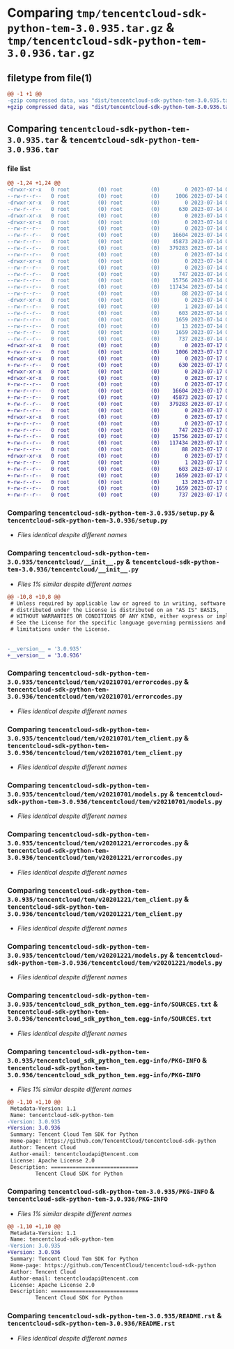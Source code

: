 # Comparing `tmp/tencentcloud-sdk-python-tem-3.0.935.tar.gz` & `tmp/tencentcloud-sdk-python-tem-3.0.936.tar.gz`

## filetype from file(1)

```diff
@@ -1 +1 @@
-gzip compressed data, was "dist/tencentcloud-sdk-python-tem-3.0.935.tar", last modified: Fri Jul 14 00:40:01 2023, max compression
+gzip compressed data, was "dist/tencentcloud-sdk-python-tem-3.0.936.tar", last modified: Mon Jul 17 00:36:57 2023, max compression
```

## Comparing `tencentcloud-sdk-python-tem-3.0.935.tar` & `tencentcloud-sdk-python-tem-3.0.936.tar`

### file list

```diff
@@ -1,24 +1,24 @@
-drwxr-xr-x   0 root         (0) root         (0)        0 2023-07-14 00:40:01.000000 tencentcloud-sdk-python-tem-3.0.935/
--rw-r--r--   0 root         (0) root         (0)     1006 2023-07-14 00:40:01.000000 tencentcloud-sdk-python-tem-3.0.935/setup.py
-drwxr-xr-x   0 root         (0) root         (0)        0 2023-07-14 00:40:01.000000 tencentcloud-sdk-python-tem-3.0.935/tencentcloud/
--rw-r--r--   0 root         (0) root         (0)      630 2023-07-14 00:40:01.000000 tencentcloud-sdk-python-tem-3.0.935/tencentcloud/__init__.py
-drwxr-xr-x   0 root         (0) root         (0)        0 2023-07-14 00:40:01.000000 tencentcloud-sdk-python-tem-3.0.935/tencentcloud/tem/
-drwxr-xr-x   0 root         (0) root         (0)        0 2023-07-14 00:40:01.000000 tencentcloud-sdk-python-tem-3.0.935/tencentcloud/tem/v20210701/
--rw-r--r--   0 root         (0) root         (0)        0 2023-07-14 00:40:01.000000 tencentcloud-sdk-python-tem-3.0.935/tencentcloud/tem/v20210701/__init__.py
--rw-r--r--   0 root         (0) root         (0)    16604 2023-07-14 00:40:01.000000 tencentcloud-sdk-python-tem-3.0.935/tencentcloud/tem/v20210701/errorcodes.py
--rw-r--r--   0 root         (0) root         (0)    45873 2023-07-14 00:40:01.000000 tencentcloud-sdk-python-tem-3.0.935/tencentcloud/tem/v20210701/tem_client.py
--rw-r--r--   0 root         (0) root         (0)   379283 2023-07-14 00:40:01.000000 tencentcloud-sdk-python-tem-3.0.935/tencentcloud/tem/v20210701/models.py
--rw-r--r--   0 root         (0) root         (0)        0 2023-07-14 00:40:01.000000 tencentcloud-sdk-python-tem-3.0.935/tencentcloud/tem/__init__.py
-drwxr-xr-x   0 root         (0) root         (0)        0 2023-07-14 00:40:01.000000 tencentcloud-sdk-python-tem-3.0.935/tencentcloud/tem/v20201221/
--rw-r--r--   0 root         (0) root         (0)        0 2023-07-14 00:40:01.000000 tencentcloud-sdk-python-tem-3.0.935/tencentcloud/tem/v20201221/__init__.py
--rw-r--r--   0 root         (0) root         (0)      747 2023-07-14 00:40:01.000000 tencentcloud-sdk-python-tem-3.0.935/tencentcloud/tem/v20201221/errorcodes.py
--rw-r--r--   0 root         (0) root         (0)    15756 2023-07-14 00:40:01.000000 tencentcloud-sdk-python-tem-3.0.935/tencentcloud/tem/v20201221/tem_client.py
--rw-r--r--   0 root         (0) root         (0)   117434 2023-07-14 00:40:01.000000 tencentcloud-sdk-python-tem-3.0.935/tencentcloud/tem/v20201221/models.py
--rw-r--r--   0 root         (0) root         (0)       88 2023-07-14 00:40:01.000000 tencentcloud-sdk-python-tem-3.0.935/setup.cfg
-drwxr-xr-x   0 root         (0) root         (0)        0 2023-07-14 00:40:01.000000 tencentcloud-sdk-python-tem-3.0.935/tencentcloud_sdk_python_tem.egg-info/
--rw-r--r--   0 root         (0) root         (0)        1 2023-07-14 00:40:01.000000 tencentcloud-sdk-python-tem-3.0.935/tencentcloud_sdk_python_tem.egg-info/dependency_links.txt
--rw-r--r--   0 root         (0) root         (0)      603 2023-07-14 00:40:01.000000 tencentcloud-sdk-python-tem-3.0.935/tencentcloud_sdk_python_tem.egg-info/SOURCES.txt
--rw-r--r--   0 root         (0) root         (0)     1659 2023-07-14 00:40:01.000000 tencentcloud-sdk-python-tem-3.0.935/tencentcloud_sdk_python_tem.egg-info/PKG-INFO
--rw-r--r--   0 root         (0) root         (0)       13 2023-07-14 00:40:01.000000 tencentcloud-sdk-python-tem-3.0.935/tencentcloud_sdk_python_tem.egg-info/top_level.txt
--rw-r--r--   0 root         (0) root         (0)     1659 2023-07-14 00:40:01.000000 tencentcloud-sdk-python-tem-3.0.935/PKG-INFO
--rw-r--r--   0 root         (0) root         (0)      737 2023-07-14 00:40:01.000000 tencentcloud-sdk-python-tem-3.0.935/README.rst
+drwxr-xr-x   0 root         (0) root         (0)        0 2023-07-17 00:36:57.000000 tencentcloud-sdk-python-tem-3.0.936/
+-rw-r--r--   0 root         (0) root         (0)     1006 2023-07-17 00:36:57.000000 tencentcloud-sdk-python-tem-3.0.936/setup.py
+drwxr-xr-x   0 root         (0) root         (0)        0 2023-07-17 00:36:57.000000 tencentcloud-sdk-python-tem-3.0.936/tencentcloud/
+-rw-r--r--   0 root         (0) root         (0)      630 2023-07-17 00:36:57.000000 tencentcloud-sdk-python-tem-3.0.936/tencentcloud/__init__.py
+drwxr-xr-x   0 root         (0) root         (0)        0 2023-07-17 00:36:57.000000 tencentcloud-sdk-python-tem-3.0.936/tencentcloud/tem/
+drwxr-xr-x   0 root         (0) root         (0)        0 2023-07-17 00:36:57.000000 tencentcloud-sdk-python-tem-3.0.936/tencentcloud/tem/v20210701/
+-rw-r--r--   0 root         (0) root         (0)        0 2023-07-17 00:36:57.000000 tencentcloud-sdk-python-tem-3.0.936/tencentcloud/tem/v20210701/__init__.py
+-rw-r--r--   0 root         (0) root         (0)    16604 2023-07-17 00:36:57.000000 tencentcloud-sdk-python-tem-3.0.936/tencentcloud/tem/v20210701/errorcodes.py
+-rw-r--r--   0 root         (0) root         (0)    45873 2023-07-17 00:36:57.000000 tencentcloud-sdk-python-tem-3.0.936/tencentcloud/tem/v20210701/tem_client.py
+-rw-r--r--   0 root         (0) root         (0)   379283 2023-07-17 00:36:57.000000 tencentcloud-sdk-python-tem-3.0.936/tencentcloud/tem/v20210701/models.py
+-rw-r--r--   0 root         (0) root         (0)        0 2023-07-17 00:36:57.000000 tencentcloud-sdk-python-tem-3.0.936/tencentcloud/tem/__init__.py
+drwxr-xr-x   0 root         (0) root         (0)        0 2023-07-17 00:36:57.000000 tencentcloud-sdk-python-tem-3.0.936/tencentcloud/tem/v20201221/
+-rw-r--r--   0 root         (0) root         (0)        0 2023-07-17 00:36:57.000000 tencentcloud-sdk-python-tem-3.0.936/tencentcloud/tem/v20201221/__init__.py
+-rw-r--r--   0 root         (0) root         (0)      747 2023-07-17 00:36:57.000000 tencentcloud-sdk-python-tem-3.0.936/tencentcloud/tem/v20201221/errorcodes.py
+-rw-r--r--   0 root         (0) root         (0)    15756 2023-07-17 00:36:57.000000 tencentcloud-sdk-python-tem-3.0.936/tencentcloud/tem/v20201221/tem_client.py
+-rw-r--r--   0 root         (0) root         (0)   117434 2023-07-17 00:36:57.000000 tencentcloud-sdk-python-tem-3.0.936/tencentcloud/tem/v20201221/models.py
+-rw-r--r--   0 root         (0) root         (0)       88 2023-07-17 00:36:57.000000 tencentcloud-sdk-python-tem-3.0.936/setup.cfg
+drwxr-xr-x   0 root         (0) root         (0)        0 2023-07-17 00:36:57.000000 tencentcloud-sdk-python-tem-3.0.936/tencentcloud_sdk_python_tem.egg-info/
+-rw-r--r--   0 root         (0) root         (0)        1 2023-07-17 00:36:57.000000 tencentcloud-sdk-python-tem-3.0.936/tencentcloud_sdk_python_tem.egg-info/dependency_links.txt
+-rw-r--r--   0 root         (0) root         (0)      603 2023-07-17 00:36:57.000000 tencentcloud-sdk-python-tem-3.0.936/tencentcloud_sdk_python_tem.egg-info/SOURCES.txt
+-rw-r--r--   0 root         (0) root         (0)     1659 2023-07-17 00:36:57.000000 tencentcloud-sdk-python-tem-3.0.936/tencentcloud_sdk_python_tem.egg-info/PKG-INFO
+-rw-r--r--   0 root         (0) root         (0)       13 2023-07-17 00:36:57.000000 tencentcloud-sdk-python-tem-3.0.936/tencentcloud_sdk_python_tem.egg-info/top_level.txt
+-rw-r--r--   0 root         (0) root         (0)     1659 2023-07-17 00:36:57.000000 tencentcloud-sdk-python-tem-3.0.936/PKG-INFO
+-rw-r--r--   0 root         (0) root         (0)      737 2023-07-17 00:36:57.000000 tencentcloud-sdk-python-tem-3.0.936/README.rst
```

### Comparing `tencentcloud-sdk-python-tem-3.0.935/setup.py` & `tencentcloud-sdk-python-tem-3.0.936/setup.py`

 * *Files identical despite different names*

### Comparing `tencentcloud-sdk-python-tem-3.0.935/tencentcloud/__init__.py` & `tencentcloud-sdk-python-tem-3.0.936/tencentcloud/__init__.py`

 * *Files 1% similar despite different names*

```diff
@@ -10,8 +10,8 @@
 # Unless required by applicable law or agreed to in writing, software
 # distributed under the License is distributed on an "AS IS" BASIS,
 # WITHOUT WARRANTIES OR CONDITIONS OF ANY KIND, either express or implied.
 # See the License for the specific language governing permissions and
 # limitations under the License.
 
 
-__version__ = '3.0.935'
+__version__ = '3.0.936'
```

### Comparing `tencentcloud-sdk-python-tem-3.0.935/tencentcloud/tem/v20210701/errorcodes.py` & `tencentcloud-sdk-python-tem-3.0.936/tencentcloud/tem/v20210701/errorcodes.py`

 * *Files identical despite different names*

### Comparing `tencentcloud-sdk-python-tem-3.0.935/tencentcloud/tem/v20210701/tem_client.py` & `tencentcloud-sdk-python-tem-3.0.936/tencentcloud/tem/v20210701/tem_client.py`

 * *Files identical despite different names*

### Comparing `tencentcloud-sdk-python-tem-3.0.935/tencentcloud/tem/v20210701/models.py` & `tencentcloud-sdk-python-tem-3.0.936/tencentcloud/tem/v20210701/models.py`

 * *Files identical despite different names*

### Comparing `tencentcloud-sdk-python-tem-3.0.935/tencentcloud/tem/v20201221/errorcodes.py` & `tencentcloud-sdk-python-tem-3.0.936/tencentcloud/tem/v20201221/errorcodes.py`

 * *Files identical despite different names*

### Comparing `tencentcloud-sdk-python-tem-3.0.935/tencentcloud/tem/v20201221/tem_client.py` & `tencentcloud-sdk-python-tem-3.0.936/tencentcloud/tem/v20201221/tem_client.py`

 * *Files identical despite different names*

### Comparing `tencentcloud-sdk-python-tem-3.0.935/tencentcloud/tem/v20201221/models.py` & `tencentcloud-sdk-python-tem-3.0.936/tencentcloud/tem/v20201221/models.py`

 * *Files identical despite different names*

### Comparing `tencentcloud-sdk-python-tem-3.0.935/tencentcloud_sdk_python_tem.egg-info/SOURCES.txt` & `tencentcloud-sdk-python-tem-3.0.936/tencentcloud_sdk_python_tem.egg-info/SOURCES.txt`

 * *Files identical despite different names*

### Comparing `tencentcloud-sdk-python-tem-3.0.935/tencentcloud_sdk_python_tem.egg-info/PKG-INFO` & `tencentcloud-sdk-python-tem-3.0.936/tencentcloud_sdk_python_tem.egg-info/PKG-INFO`

 * *Files 1% similar despite different names*

```diff
@@ -1,10 +1,10 @@
 Metadata-Version: 1.1
 Name: tencentcloud-sdk-python-tem
-Version: 3.0.935
+Version: 3.0.936
 Summary: Tencent Cloud Tem SDK for Python
 Home-page: https://github.com/TencentCloud/tencentcloud-sdk-python
 Author: Tencent Cloud
 Author-email: tencentcloudapi@tencent.com
 License: Apache License 2.0
 Description: ============================
         Tencent Cloud SDK for Python
```

### Comparing `tencentcloud-sdk-python-tem-3.0.935/PKG-INFO` & `tencentcloud-sdk-python-tem-3.0.936/PKG-INFO`

 * *Files 1% similar despite different names*

```diff
@@ -1,10 +1,10 @@
 Metadata-Version: 1.1
 Name: tencentcloud-sdk-python-tem
-Version: 3.0.935
+Version: 3.0.936
 Summary: Tencent Cloud Tem SDK for Python
 Home-page: https://github.com/TencentCloud/tencentcloud-sdk-python
 Author: Tencent Cloud
 Author-email: tencentcloudapi@tencent.com
 License: Apache License 2.0
 Description: ============================
         Tencent Cloud SDK for Python
```

### Comparing `tencentcloud-sdk-python-tem-3.0.935/README.rst` & `tencentcloud-sdk-python-tem-3.0.936/README.rst`

 * *Files identical despite different names*

